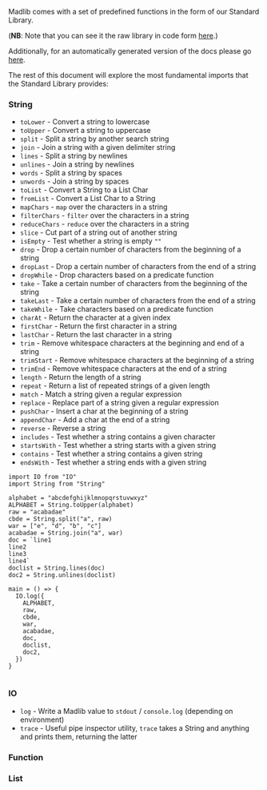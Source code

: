 Madlib comes with a set of predefined functions in the form of our Standard Library.

(**NB**: Note that you can see it the raw library in code form [here](https://github.com/madlib-lang/madlib/tree/master/prelude/__internal__).)

Additionally, for an automatically generated version of the docs please go [here](https://madlib-lang.github.io/madlib).

The rest of this document will explore the most fundamental imports that the Standard Library provides:

### String

 - `toLower` - Convert a string to lowercase
 - `toUpper` - Convert a string to uppercase
 - `split` - Split a string by another search string
 - `join` - Join a string with a given delimiter string
 - `lines` - Split a string by newlines
 - `unlines` - Join a string by newlines
 - `words` - Split a string by spaces
 - `unwords` - Join a string by spaces
 - `toList` - Convert a String to a List Char
 - `fromList` - Convert a List Char to a String
 - `mapChars` - `map` over the characters in a string
 - `filterChars` - `filter` over the characters in a string
 - `reduceChars` - `reduce` over the characters in a string
 - `slice` - Cut part of a string out of another string
 - `isEmpty` - Test whether a string is empty `""`
 - `drop` - Drop a certain number of characters from the beginning of a string
 - `dropLast` - Drop a certain number of characters from the end of a string
 - `dropWhile` - Drop characters based on a predicate function
 - `take` - Take a certain number of characters from the beginning of the string
 - `takeLast` - Take a certain number of characters from the end of a string
 - `takeWhile` - Take characters based on a predicate function
 - `charAt` - Return the character at a given index
 - `firstChar` - Return the first character in a string
 - `lastChar` - Return the last character in a string
 - `trim` - Remove whitespace characters at the beginning and end of a string
 - `trimStart` - Remove whitespace characters at the beginning of a string
 - `trimEnd` - Remove whitespace characters at the end of a string
 - `length` - Return the length of a string
 - `repeat` - Return a list of repeated strings of a given length
 - `match` - Match a string given a regular expression
 - `replace` - Replace part of a string given a regular expression
 - `pushChar` - Insert a char at the beginning of a string
 - `appendChar` - Add a char at the end of a string
 - `reverse` - Reverse a string
 - `includes` - Test whether a string contains a given character
 - `startsWith` - Test whether a string starts with a given string
 - `contains` - Test whether a string contains a given string
 - `endsWith` - Test whether a string ends with a given string

```madlib
import IO from "IO"
import String from "String"

alphabet = "abcdefghijklmnopqrstuvwxyz"
ALPHABET = String.toUpper(alphabet)
raw = "acabadae"
cbde = String.split("a", raw)
war = ["e", "d", "b", "c"]
acabadae = String.join("a", war)
doc = `line1
line2
line3
line4`
doclist = String.lines(doc)
doc2 = String.unlines(doclist)

main = () => {
  IO.log({
    ALPHABET,
    raw,
    cbde,
    war,
    acabadae,
    doc,
    doclist,
    doc2,
  })
}


```

### IO

 - `log` - Write a Madlib value to `stdout` / `console.log` (depending on environment)
 - `trace` - Useful pipe inspector utility, `trace` takes a String and anything and prints them, returning the latter

### Function

### List


